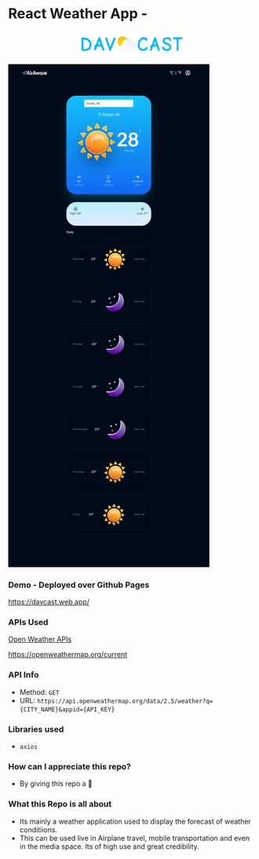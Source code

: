 # React Weather App - 

<p align="center">
    <img width="220"  src="src/assets/images/logo.png">
</p>

![Screenshot](src/assets/images/localhost_3000_.png)


### Demo - Deployed over Github Pages 
https://davcast.web.app/


### APIs Used
[Open Weather APIs](https://openweathermap.org/)

https://openweathermap.org/current

### API Info
* Method: `GET`
* URL: `https://api.openweathermap.org/data/2.5/weather?q={CITY_NAME}&appid={API_KEY}`


### Libraries used
* `axios`



### How can I appreciate this repo? ###

* By giving this repo a 🌟


### What this Repo is all about ###

* Its mainly a weather application used to display the forecast of weather conditiions.
* This can be used live in Airplane travel, mobile transportation and even in the media space. Its of high use and great credibility.